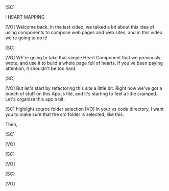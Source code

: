 #

[SC]

I HEART MAPPING

[VO]
Welcome back. In the last video, we talked a bit about this idea of using components to compose web pages and web sites, and in this video we're going to do it!

[SC]

[VO]
WE're going to take that simple Heart Component that we previously wrote, and use it to build a whole page full of hearts. If you've been paying attention, it shouldn't be too hard.

[SC]

[VO]
But let's start by refactoring this site a little bit. Right now we've got a bunch of stuff on this App.js file, and it's starting to feel a little cramped. Let's organize this app a bit.

[SC]
highlight source folder selection
[VO]
In your vs code directory, I want you to make sure that the src folder is selected, like this.

Then,

[SC]

[VO]

[SC]

[VO]

[SC]

[VO]
